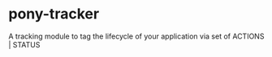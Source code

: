 # pony-tracker
A tracking module to tag the lifecycle of your application via set of ACTIONS | STATUS
